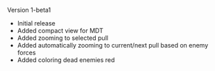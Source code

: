 Version 1-beta1
- Initial release
- Added compact view for MDT
- Added zooming to selected pull
- Added automatically zooming to current/next pull based on enemy forces
- Added coloring dead enemies red
